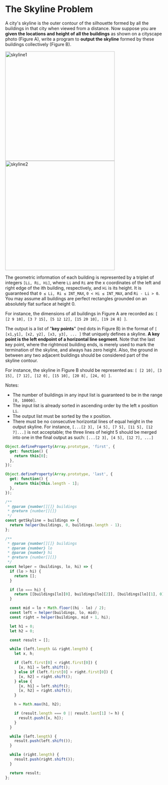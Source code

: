 # The Skyline Problem

A city's skyline is the outer contour of the silhouette formed by all the buildings in that city when viewed from a distance. Now suppose you are **given the locations and height of all the buildings** as shown on a cityscape photo (Figure A), write a program to **output the skyline** formed by these buildings collectively (Figure B).

<img alt="skyline1" src="https://user-images.githubusercontent.com/565300/41813528-8be85200-76ec-11e8-86c0-1a94eee8e86a.jpg" width="350" /><img alt="skyline2" src="https://user-images.githubusercontent.com/565300/41815136-3627f1fc-7716-11e8-9314-16ee383e3967.jpg" width="350" />

The geometric information of each building is represented by a triplet of integers `[Li, Ri, Hi]`, where `Li` and `Ri` are the x coordinates of the left and right edge of the ith building, respectively, and `Hi` is its height. It is guaranteed that `0 ≤ Li, Ri ≤ INT_MAX`, `0 < Hi ≤ INT_MAX`, and `Ri - Li > 0`. You may assume all buildings are perfect rectangles grounded on an absolutely flat surface at height 0.

For instance, the dimensions of all buildings in Figure A are recorded as: `[ [2 9 10], [3 7 15], [5 12 12], [15 20 10], [19 24 8] ]`.

The output is a list of "**key points**" (red dots in Figure B) in the format of `[ [x1,y1], [x2, y2], [x3, y3], ... ]` that uniquely defines a skyline. **A key point is the left endpoint of a horizontal line segment**. Note that the last key point, where the rightmost building ends, is merely used to mark the termination of the skyline, and always has zero height. Also, the ground in between any two adjacent buildings should be considered part of the skyline contour.

For instance, the skyline in Figure B should be represented as: `[ [2 10], [3 15], [7 12], [12 0], [15 10], [20 8], [24, 0] ]`.

Notes:

- The number of buildings in any input list is guaranteed to be in the range `[0, 10000]`.
- The input list is already sorted in ascending order by the left x position `Li`.
- The output list must be sorted by the x position.
- There must be no consecutive horizontal lines of equal height in the output skyline. For instance, `[...[2 3], [4 5], [7 5], [11 5], [12 7]...]` is not acceptable; the three lines of height 5 should be merged into one in the final output as such: `[...[2 3], [4 5], [12 7], ...]`

```javascript
Object.defineProperty(Array.prototype, 'first', {
  get: function() {
    return this[0];
  },
});

Object.defineProperty(Array.prototype, 'last', {
  get: function() {
    return this[this.length - 1];
  },
});

/**
 * @param {number[][]} buildings
 * @return {number[][]}
 */
const getSkyline = buildings => {
  return helper(buildings, 0, buildings.length - 1);
};

/**
 * @param {number[][]} buildings
 * @param {number} lo
 * @param {number} hi
 * @return {number[][]}
 */
const helper = (buildings, lo, hi) => {
  if (lo > hi) {
    return [];
  }

  if (lo === hi) {
    return [[buildings[lo][0], buildings[lo][2]], [buildings[lo][1], 0]];
  }

  const mid = lo + Math.floor((hi - lo) / 2);
  const left = helper(buildings, lo, mid);
  const right = helper(buildings, mid + 1, hi);

  let h1 = 0;
  let h2 = 0;

  const result = [];

  while (left.length && right.length) {
    let x, h;

    if (left.first[0] < right.first[0]) {
      [x, h1] = left.shift();
    } else if (left.first[0] > right.first[0]) {
      [x, h2] = right.shift();
    } else {
      [x, h1] = left.shift();
      [x, h2] = right.shift();
    }

    h = Math.max(h1, h2);

    if (result.length === 0 || result.last[1] != h) {
      result.push([x, h]);
    }
  }

  while (left.length) {
    result.push(left.shift());
  }

  while (right.length) {
    result.push(right.shift());
  }

  return result;
};
```
